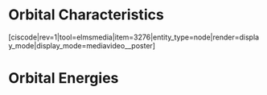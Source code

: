 <div style="float:right;margin:auto"><ebook-button title="Atomic Structure" link="https://genchem.science.psu.edu/02-5-orbitals"></ebook-button></div>

# Orbital Characteristics


[ciscode|rev=1|tool=elmsmedia|item=3276|entity_type=node|render=display_mode|display_mode=mediavideo__poster]


# Orbital Energies



